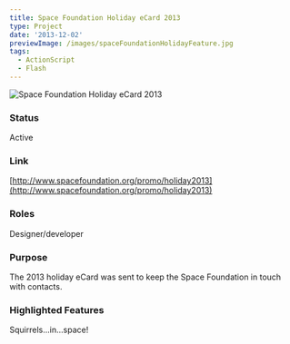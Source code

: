 ```yaml
---
title: Space Foundation Holiday eCard 2013
type: Project
date: '2013-12-02'
previewImage: /images/spaceFoundationHolidayFeature.jpg
tags:
  - ActionScript
  - Flash
---
```

![Space Foundation Holiday eCard 2013](/images/holidayTop.jpg)

### Status

Active

### Link

[http://www.spacefoundation.org/promo/holiday2013](http://www.spacefoundation.org/promo/holiday2013)

### Roles

Designer/developer

### Purpose

The 2013 holiday eCard was sent to keep the Space Foundation in touch with contacts.

### Highlighted Features

Squirrels...in...space!
